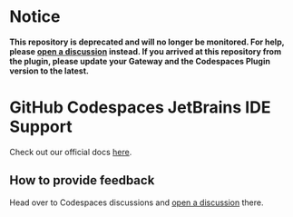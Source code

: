 # Notice

**This repository is deprecated and will no longer be monitored. For help, please [open a discussion](https://github.com/orgs/community/discussions/new?category=codespaces) instead. If you arrived at this repository from the plugin, please update your Gateway and the Codespaces Plugin version to the latest.**

# GitHub Codespaces JetBrains IDE Support

Check out our official docs [here](https://docs.github.com/en/codespaces/developing-in-codespaces/using-github-codespaces-in-your-jetbrains-ide).

## How to provide feedback

Head over to Codespaces discussions and [open a discussion](https://github.com/orgs/community/discussions/new?category=codespaces) there. 
